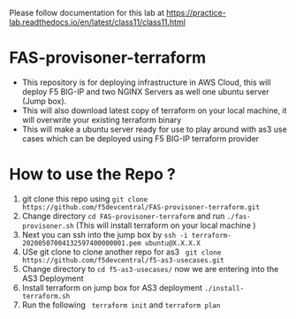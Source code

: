 Please follow documentation for this lab at https://practice-lab.readthedocs.io/en/latest/class11/class11.html
# FAS-provisoner-terraform
- This repository is for deploying infrastructure in AWS Cloud, this will deploy F5 BIG-IP and two NGINX Servers as well one
ubuntu server (Jump box). 
- This will also download latest copy of terraform on your  local machine, it will overwrite your existing terraform binary
- This will make a ubuntu server ready for use to play around with as3 use cases which can be deployed using F5 BIG-IP terraform provider

# How to use the Repo ?

1. git clone this repo using ```git clone https://github.com/f5devcentral/FAS-provisoner-terraform.git```
2. Change directory ```cd FAS-provisoner-terraform```  and run ``` ./fas-provisoner.sh ``` (This will install terraform on your  local machine )
3. Next you can ssh into the jump box by ```ssh -i terraform-20200507004132597400000001.pem ubuntu@X.X.X.X ```
4. USe git clone to clone another repo for as3 ``` git clone https://github.com/f5devcentral/f5-as3-usecases.git```
5. Change directory to ```cd f5-as3-usecases/``` now we are entering into the AS3 Deployment
6. Install terraform on jump box for AS3 deployment ```./install-terraform.sh ```
7. Run the following ``` terraform init``` and ```terraform plan```
